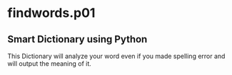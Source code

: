 # findwords.p01
Smart Dictionary using Python
--------------------------------------------------------
This Dictionary will analyze your word even if you made spelling error and will output the meaning of it.

